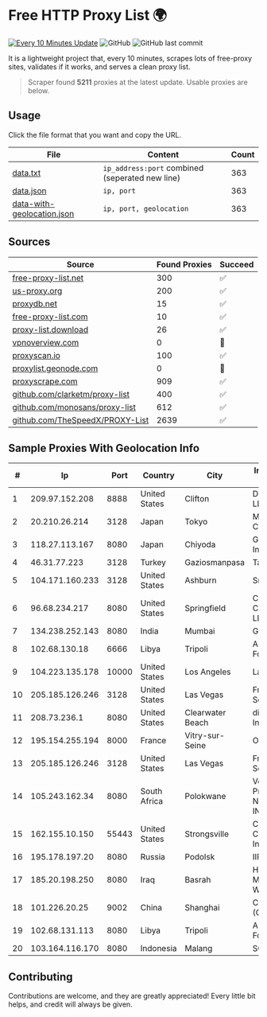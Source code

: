 
# Free HTTP Proxy List 🌍

[![Every 10 Minutes Update](https://github.com/mertguvencli/http-proxy-list/actions/workflows/main.yml/badge.svg?branch=main)](https://github.com/mertguvencli/http-proxy-list/actions/workflows/main.yml)
![GitHub](https://img.shields.io/github/license/mertguvencli/http-proxy-list)
![GitHub last commit](https://img.shields.io/github/last-commit/mertguvencli/http-proxy-list)

It is a lightweight project that, every 10 minutes, scrapes lots of free-proxy sites, validates if it works, and serves a clean proxy list.


> Scraper found **5211** proxies at the latest update. Usable proxies are below.

## Usage

Click the file format that you want and copy the URL.


|File|Content|Count|
|----|-------|-----|
|[data.txt](https://raw.githubusercontent.com/mertguvencli/http-proxy-list/main/proxy-list/data.txt)|`ip_address:port` combined (seperated new line)|363|
|[data.json](https://raw.githubusercontent.com/mertguvencli/http-proxy-list/main/proxy-list/data.json)|`ip, port`|363|
|[data-with-geolocation.json](https://raw.githubusercontent.com/mertguvencli/http-proxy-list/main/proxy-list/data-with-geolocation.json)|`ip, port, geolocation`|363|

## Sources

|Source|Found Proxies|Succeed|
|------|-------------|-------|
|[free-proxy-list.net](https://free-proxy-list.net)|300|✅|
|[us-proxy.org](https://www.us-proxy.org)|200|✅|
|[proxydb.net](http://proxydb.net)|15|✅|
|[free-proxy-list.com](https://free-proxy-list.com/?page=&port=&type%5B%5D=http&type%5B%5D=https&up_time=0&search=Search)|10|✅|
|[proxy-list.download](https://www.proxy-list.download/HTTP)|26|✅|
|[vpnoverview.com](https://vpnoverview.com/privacy/anonymous-browsing/free-proxy-servers)|0|🚫|
|[proxyscan.io](https://www.proxyscan.io)|100|✅|
|[proxylist.geonode.com](https://proxylist.geonode.com/api/proxy-list?limit=300&page=1&sort_by=lastChecked&sort_type=desc&protocols=http,https)|0|🚫|
|[proxyscrape.com](https://api.proxyscrape.com/v2/?request=displayproxies&protocol=http&timeout=10000&country=all&ssl=all&anonymity=all)|909|✅|
|[github.com/clarketm/proxy-list](https://raw.githubusercontent.com/clarketm/proxy-list/master/proxy-list-raw.txt)|400|✅|
|[github.com/monosans/proxy-list](https://raw.githubusercontent.com/monosans/proxy-list/main/proxies/http.txt)|612|✅|
|[github.com/TheSpeedX/PROXY-List](https://raw.githubusercontent.com/TheSpeedX/PROXY-List/master/http.txt)|2639|✅|


## Sample Proxies With Geolocation Info

|#|Ip|Port|Country|City|Internet Service Provider|
|-|--|----|-------|----|-------------------------|
|1|209.97.152.208|8888|United States|Clifton|DigitalOcean, LLC|
|2|20.210.26.214|3128|Japan|Tokyo|Microsoft Corporation|
|3|118.27.113.167|8080|Japan|Chiyoda|GMO Internet, Inc.|
|4|46.31.77.223|3128|Turkey|Gaziosmanpasa|Talha Bogaz|
|5|104.171.160.233|3128|United States|Ashburn|Sneaker Server|
|6|96.68.234.217|8080|United States|Springfield|Comcast Cable Communications, LLC|
|7|134.238.252.143|8080|India|Mumbai|Google LLC|
|8|102.68.130.18|6666|Libya|Tripoli|Aljeel Aljadeed For Technology|
|9|104.223.135.178|10000|United States|Los Angeles|LayerHost|
|10|205.185.126.246|3128|United States|Las Vegas|FranTech Solutions|
|11|208.73.236.1|8080|United States|Clearwater Beach|digitalIPVoice, Inc|
|12|195.154.255.194|8000|France|Vitry-sur-Seine|Online S.A.S.|
|13|205.185.126.246|3128|United States|Las Vegas|FranTech Solutions|
|14|105.243.162.34|8080|South Africa|Polokwane|Vodacom UMTS Pretoria Silverton North Gauteng INTERNET APN|
|15|162.155.10.150|55443|United States|Strongsville|Charter Communications Inc|
|16|195.178.197.20|8080|Russia|Podolsk|IIP|
|17|185.20.198.250|8080|Iraq|Basrah|Horizon Scope Mobile Telecom WLL|
|18|101.226.20.25|9002|China|Shanghai|China Telecom (Group)|
|19|102.68.131.113|8080|Libya|Tripoli|Aljeel Aljadeed For Technology|
|20|103.164.116.170|8080|Indonesia|Malang|SOLUSINET|



## Contributing

Contributions are welcome, and they are greatly appreciated! Every
little bit helps, and credit will always be given.


